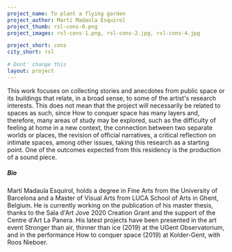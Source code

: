 ```yaml
---
project_name: To plant a flying garden
project_author: Martí Madaula Esquirol
project_thumb: rsl-cons-0.png
project_images: rsl-cons-1.png, rsl-cons-2.jpg, rsl-cons-4.jpg

project_short: cons
city_short: rsl

# Dont' change this
layout: project
---
```

This work focuses on collecting stories and anecdotes from public space or its buildings that relate, in a broad sense, to some of the artist's research interests. This does not mean that the project will necessarily be related to spaces as such, since How to conquer space has many layers and, therefore, many areas of study may be explored, such as the difficulty of feeling at home in a new context, the connection between two separate worlds or places, the revision of official narratives, a critical reflection on intimate spaces, among other issues, taking this
research as a starting point. One of the outcomes expected from this residency is the production of a sound piece.

<!-- ![Martí Madaula Esquirol - A garden](/assets/images/rsl-cons-1.png)
![Martí Madaula Esquirol - A passage](/assets/images/rsl-cons-2.jpg)
![Martí Madaula Esquirol - Flower photos](/assets/images/rsl-cons-4.jpg) -->

##### Bio
Martí Madaula Esquirol, holds a degree in Fine Arts from the University of Barcelona and a Master of Visual Arts from LUCA School of Arts in Ghent, Belgium. He is currently working on the publication of his master thesis, thanks to the Sala d\'Art Jove 2020 Creation Grant and the support of the Centre d\'Art La Panera. His latest projects have been
presented in the art event Stronger than air, thinner than ice (2019) at the UGent Observatorium, and in the performance How to conquer space (2019) at Kolder-Gent, with Roos Nieboer.
